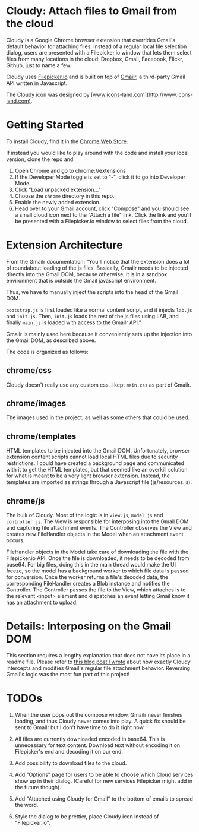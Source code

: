 Cloudy: Attach files to Gmail from the cloud
==============================

Cloudy is a Google Chrome browser extension that overrides Gmail's default behavior for attaching files. Instead of a regular local file selection dialog, users are presented with a Filepicker.io window that lets them select files from many locations in the cloud: Dropbox, Gmail, Facebook, Flickr, Github, just to name a few. 

Cloudy uses [Filepicker.io](https://www.filepicker.io) and is built on top of [Gmailr](https://github.com/jamesyu/gmailr), a third-party Gmail API written in Javascript. 

The Cloudy icon was designed by [www.icons-land.com](http://www.icons-land.com).

Getting Started
===============

To install Cloudy, find it in the [Chrome Web Store](https://chrome.google.com/webstore/detail/cloudy/fcfnjfpcmnoabmbhponbioedjceaddaa). 

If instead you would like to play around with the code and install your local version, clone the repo and: 

1. Open Chrome and go to chrome://extensions
2. If the Developer Mode toggle is set to "-", click it to go into Developer Mode.
3. Click "Load unpacked extension..."
4. Choose the `chrome` directory in this repo.
5. Enable the newly added extension.
6. Head over to your Gmail account, click "Compose" and you should see a small cloud icon next to the "Attach a file" link. Click the link and you'll be presented with a Filepicker.io window to select files from the cloud. 


Extension Architecture
======================

From the Gmailr documentation: 
"You'll notice that the extension does a lot of roundabout loading of the js files. Basically, Gmailr needs to be injected directly into the Gmail DOM, because otherwise, it is in a sandbox environment that is outside the Gmail javascript environment.

Thus, we have to manually inject the scripts into the head of the Gmail DOM.

`bootstrap.js` is first loaded like a normal content script, and it injects `lab.js` and `init.js`. Then, `init.js` loads the rest of the js files using LAB, and finally `main.js` is loaded with access to the Gmailr API."

Gmailr is mainly used here because it conveniently sets up the injection into the Gmail DOM, as described above. 

The code is organized as follows:

chrome/css
----------
Cloudy doesn't really use any custom css. I kept `main.css` as part of Gmailr.

chrome/images
-------------
The images used in the project, as well as some others that could be used.

chrome/templates
----------------
HTML templates to be injected into the Gmail DOM. Unfortunately, browser extension content scripts cannot load local HTML files due to security restrictions. I could have created a background page and communicated with it to get the HTML templates, but that seemed like an overkill solution for what is meant to be a very light browser extension. Instead, the templates are imported as strings through a Javascript file (js/resources.js).

chrome/js
---------
The bulk of Cloudy. Most of the logic is in `view.js`, `model.js` and `controller.js`. The View is responsible for interposing into the Gmail DOM and capturing file attachment events. The Controller observes the View and creates new FileHandler objects in the Model when an attachment event occurs. 

FileHandler objects in the Model take care of downloading the file with the Filepicker.io API. Once the file is downloaded, it needs to be decoded from base64. For big files, doing this in the main thread would make the UI freeze, so the model has a background worker to which file data is passed for conversion. Once the worker returns a file's decoded data, the corresponding FileHandler creates a Blob instance and notifies the Controller. The Controller passes the file to the View, which attaches is to the relevant &lt;input> element and dispatches an event letting Gmail know it has an attachment to upload.


Details: Interposing on the Gmail DOM
=====================================

This section requires a lengthy explanation that does not have its place in a readme file. Please refer to [this blog post I wrote](http://www.milouchev.com/blog/2012/10/cloudy-attach-files-to-gmail-from-the-cloud/) about how exactly Cloudy intercepts and modifies Gmail's regular file attachment behavior. Reversing Gmail's logic was the most fun part of this project!

TODOs
=====

1. When the user pops out the compose window, Gmailr never finishes loading, and thus Cloudy never comes into play. A quick fix should be sent to Gmailr but I don't have time to do it right now. 

2. All files are currently downloaded encoded in base64. This is unnecessary for text content. Download text without encoding it on Filepicker's end and decoding it on our end.

3. Add possibility to download files to the cloud.

4. Add "Options" page for users to be able to choose which Cloud services show up in their dialog. (Careful for new services Filepicker might add in the future though).

5. Add "Attached using Cloudy for Gmail" to the bottom of emails to spread the word.

6. Style the dialog to be prettier, place Cloudy icon instead of "Filepicker.io".

